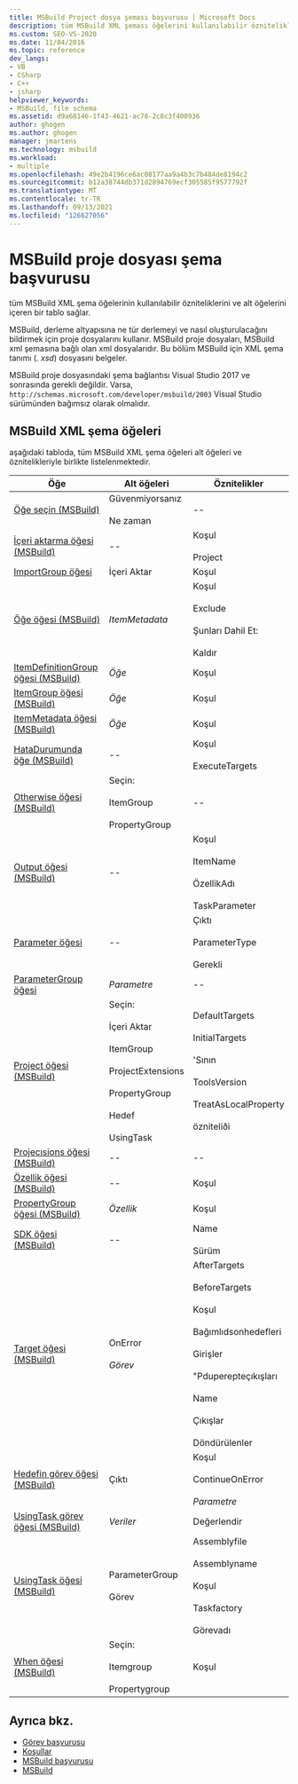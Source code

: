 ```yaml
---
title: MSBuild Project dosya şeması başvurusu | Microsoft Docs
description: tüm MSBuild XML şeması öğelerini kullanılabilir öznitelikleri ve alt öğeleriyle birlikte listeleyerek bir tabloya bakın.
ms.custom: SEO-VS-2020
ms.date: 11/04/2016
ms.topic: reference
dev_langs:
- VB
- CSharp
- C++
- jsharp
helpviewer_keywords:
- MSBuild, file schema
ms.assetid: d9a68146-1f43-4621-ac78-2c8c3f400936
author: ghogen
ms.author: ghogen
manager: jmartens
ms.technology: msbuild
ms.workload:
- multiple
ms.openlocfilehash: 49e2b4196ce6ac08177aa9a4b3c7b484de8194c2
ms.sourcegitcommit: b12a38744db371d2894769ecf305585f9577792f
ms.translationtype: MT
ms.contentlocale: tr-TR
ms.lasthandoff: 09/13/2021
ms.locfileid: "126627056"
---
```

# <a name="msbuild-project-file-schema-reference"></a>MSBuild proje dosyası şema başvurusu

tüm MSBuild XML şema öğelerinin kullanılabilir özniteliklerini ve alt öğelerini içeren bir tablo sağlar.

 MSBuild, derleme altyapısına ne tür derlemeyi ve nasıl oluşturulacağını bildirmek için proje dosyalarını kullanır. MSBuild proje dosyaları, MSBuild xml şemasına bağlı olan xml dosyalarıdır. Bu bölüm MSBuild için XML şema tanımı (*. xsd*) dosyasını belgeler.

MSBuild proje dosyasındaki şema bağlantısı Visual Studio 2017 ve sonrasında gerekli değildir. Varsa, ` http://schemas.microsoft.com/developer/msbuild/2003` Visual Studio sürümünden bağımsız olarak olmalıdır.

## <a name="msbuild-xml-schema-elements"></a>MSBuild XML şema öğeleri

 aşağıdaki tabloda, tüm MSBuild XML şema öğeleri alt öğeleri ve öznitelikleriyle birlikte listelenmektedir.

|Öğe|Alt öğeleri|Öznitelikler|
|-------------|--------------------|----------------|
|[Öğe seçin (MSBuild)](../msbuild/choose-element-msbuild.md)|Güvenmiyorsanız<br /><br /> Ne zaman|--|
|[İçeri aktarma öğesi (MSBuild)](../msbuild/import-element-msbuild.md)|--|Koşul<br /><br /> Project|
|[ImportGroup öğesi](../msbuild/importgroup-element.md)|İçeri Aktar|Koşul|
|[Öğe öğesi (MSBuild)](../msbuild/item-element-msbuild.md)|*ItemMetadata*|Koşul<br /><br /> Exclude<br /><br /> Şunları Dahil Et:<br /><br /> Kaldır|
|[ItemDefinitionGroup öğesi (MSBuild)](../msbuild/itemdefinitiongroup-element-msbuild.md)|*Öğe*|Koşul|
|[ItemGroup öğesi (MSBuild)](../msbuild/itemgroup-element-msbuild.md)|*Öğe*|Koşul|
|[ItemMetadata öğesi (MSBuild)](../msbuild/itemmetadata-element-msbuild.md)|*Öğe*|Koşul|
|[HataDurumunda öğe (MSBuild)](../msbuild/onerror-element-msbuild.md)|--|Koşul<br /><br /> ExecuteTargets|
|[Otherwise öğesi (MSBuild)](../msbuild/otherwise-element-msbuild.md)|Seçin:<br /><br /> ItemGroup<br /><br /> PropertyGroup|--|
|[Output öğesi (MSBuild)](../msbuild/output-element-msbuild.md)|--|Koşul<br /><br /> ItemName<br /><br /> ÖzellikAdı<br /><br /> TaskParameter|
|[Parameter öğesi](../msbuild/parameter-element.md)|--|Çıktı<br /><br /> ParameterType<br /><br /> Gerekli|
|[ParameterGroup öğesi](../msbuild/parametergroup-element.md)|*Parametre*|--|
|[Project öğesi (MSBuild)](../msbuild/project-element-msbuild.md)|Seçin:<br /><br /> İçeri Aktar<br /><br /> ItemGroup<br /><br /> ProjectExtensions<br /><br /> PropertyGroup<br /><br /> Hedef<br /><br /> UsingTask|DefaultTargets<br /><br /> InitialTargets<br /><br /> 'Sının<br /><br /> ToolsVersion<br /><br /> TreatAsLocalProperty<br /><br /> özniteliði|
|[Projecısions öğesi (MSBuild)](../msbuild/projectextensions-element-msbuild.md)|--|--|
|[Özellik öğesi (MSBuild)](../msbuild/property-element-msbuild.md)|--|Koşul|
|[PropertyGroup öğesi (MSBuild)](../msbuild/propertygroup-element-msbuild.md)|*Özellik*|Koşul|
|[SDK öğesi (MSBuild)](../msbuild/sdk-element-msbuild.md)|--|Name<br /><br /> Sürüm|
|[Target öğesi (MSBuild)](../msbuild/target-element-msbuild.md)|OnError<br /><br /> *Görev*|AfterTargets<br /><br /> BeforeTargets<br /><br /> Koşul<br /><br /> Bağımlıdsonhedefleri<br /><br /> Girişler<br /><br /> "Pduperepteçıkışları<br /><br /> Name<br /><br /> Çıkışlar<br /><br /> Döndürülenler|
|[Hedefin görev öğesi (MSBuild)](../msbuild/task-element-msbuild.md)|Çıktı|Koşul<br /><br /> ContinueOnError<br /><br /> *Parametre*|
|[UsingTask görev öğesi (MSBuild)](../msbuild/taskbody-element-msbuild.md)|*Veriler*|Değerlendir|
|[UsingTask öğesi (MSBuild)](../msbuild/usingtask-element-msbuild.md)|ParameterGroup<br /><br /> Görev|Assemblyfile<br /><br /> Assemblyname<br /><br /> Koşul<br /><br /> Taskfactory<br /><br /> Görevadı|
|[When öğesi (MSBuild)](../msbuild/when-element-msbuild.md)|Seçin:<br /><br /> Itemgroup<br /><br /> Propertygroup|Koşul|

## <a name="see-also"></a>Ayrıca bkz.

- [Görev başvurusu](../msbuild/msbuild-task-reference.md)
- [Koşullar](../msbuild/msbuild-conditions.md)
- [MSBuild başvurusu](../msbuild/msbuild-reference.md)
- [MSBuild](../msbuild/msbuild.md)
